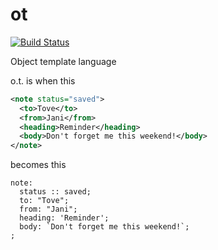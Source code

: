 # ot
[![Build Status](https://drone.io/github.com/kpmy/ot/status.png)](https://drone.io/github.com/kpmy/ot/latest)

Object template language

o.t. is when this
````xml
<note status="saved">
  <to>Tove</to>
  <from>Jani</from>
  <heading>Reminder</heading>
  <body>Don't forget me this weekend!</body>
</note>
````
becomes this
````
note:
  status :: saved;
  to: "Tove";
  from: "Jani";
  heading: 'Reminder';
  body: `Don't forget me this weekend!`;
;
````
